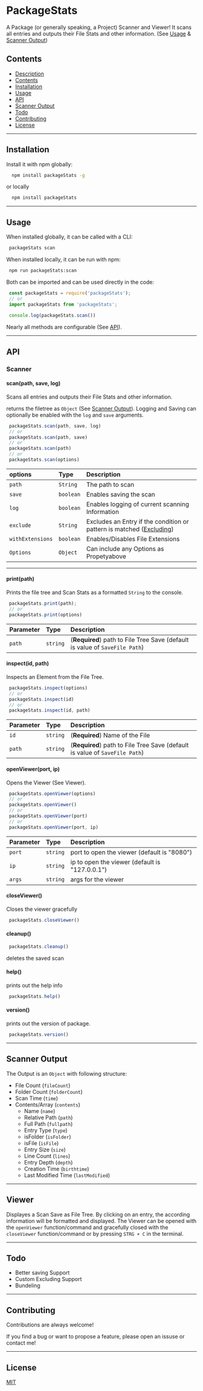 
# PackageStats

A Package (or generally speaking, a Project) Scanner and Viewer! It scans all entries and outputs their File Stats and other information.
(See [Usage](#usage) & [Scanner Output](#Scanner-Output))

## Contents

- [Description](#description)
- [Contents](#contents)
- [Installation](#installation)
- [Usage](#usage)
- [API](#api)
- [Scanner Output](#Scanner-Output)
- [Todo](#todo)
- [Contributing](#contributing)
- [License](#license)

---

## Installation

Install it with npm globally:

```bash
  npm install packageStats -g
```

or locally
```bash
  npm install packageStats 
```

--- 

## Usage

When installed globally, it can be called with a CLI:
```bash
 packageStats scan
```

When installed locally, it can be run with npm:
```bash
 npm run packageStats:scan
```

Both can be imported and can be used directly in the code:
```javascript
 const packageStats = require('packageStats');
 // or
 import packageStats from 'packageStats';
 
 console.log(packageStats.scan())
```
Nearly all methods are configurable (See [API](#api)).

---

## API

### Scanner

#### scan(path, save, log)

Scans all entries and outputs their File Stats and other information.

returns the filetree as `Object` (See [Scanner Output](#Scanner-Output)). Logging and Saving can optionally be enabled with the `log` and `save` arguments.

```javascript
 packageStats.scan(path, save, log)
 // or
 packageStats.scan(path, save)
 // or
 packageStats.scan(path)
 // or
 packageStats.scan(options)
```

| options | Type      | Description                |
| :------ | :-------  | :------------------------- |
| `path`  | `String`  | The path to scan           |
| `save`  | `boolean`    | Enables saving the scan    |
| `log`  | `boolean`     | Enables logging of current scanning Information |
| `exclude` | `String` | Excludes an Entry if the condition or pattern is matched ([Excluding](#Excluding)) |
| `withExtensions`  | `boolean` | Enables/Disables File Extensions |
| `Options` | `Object` | Can include any Options as Propetyabove |


--- 

#### print(path)

Prints the file tree and Scan Stats as a formatted `String` to the console.


```javascript
 packageStats.print(path);
 // or
 packageStats.print(options)
```

| Parameter | Type     | Description                       |
| :-------- | :------- | :-------------------------------- |
| `path`    | `string` |  (**Required**) path to File Tree Save (default is value of `SaveFile Path`) |


#### inspect(id, path)

Inspects an Element from the File Tree.

```javascript
 packageStats.inspect(options)
 // or
 packageStats.inspect(id)
 // or
 packageStats.inspect(id, path)
```

| Parameter | Type     | Description                       |
| :-------- | :------- | :-------------------------------- |
| `id`      | `string` | (**Required**) Name of the File   |
| `path`    | `string` | (**Required**) path to File Tree Save (default is value of `SaveFile Path`) |


#### openViewer(port, ip)

Opens the Viewer (See Viewer).

```javascript
 packageStats.openViewer(options)
 // or
 packageStats.openViewer()
 // or
 packageStats.openViewer(port)
 // or
 packageStats.openViewer(port, ip)
```
| Parameter | Type     | Description                       |
| :-------- | :------- | :-------------------------------- |
| `port`    | `string` | port to open the viewer (default is "8080")    |
| `ip`      | `string` | ip to open the viewer (default is "127.0.0.1") |
| `args`    | `string` | args for the viewer               |


#### closeViewer()

Closes the viewer gracefully

```javascript
 packageStats.closeViewer()
```

#### cleanup()

```javascript
 packageStats.cleanup()
```
deletes the saved scan 

#### help()

prints out the help info

```javascript
 packageStats.help()
```

#### version()

prints out the version of package.

```javascript
 packageStats.version()
```

---

## Scanner Output

The Output is an `Object` with following structure:
- File Count (`fileCount`)
- Folder Count (`folderCount`)
- Scan Time (`time`)
- Contents/Array (`contents`)
  - Name (`name`)
  - Relative Path (`path`)
  - Full Path (`fullpath`)
  - Entry Type (`type`)
  - isFolder (`isFolder`)
  - isFile (`isFile`)
  - Entry Size (`size`)
  - Line Count (`lines`)
  - Entry Depth (`depth`)
  - Creation Time (`birthtime`)
  - Last Modified Time (`lastModified`)

---

## Viewer

Displayes a Scan Save as File Tree. By clicking on an entry, the according information will be formatted and displayed.
The Viewer can be opened with the `openViewer` function/command and gracefully closed with the `closeViewer` function/command or by pressing `STRG + C` in the terminal.

---

## Todo

- Better saving Support
- Custom Excluding Support
- Bundeling

---

## Contributing

Contributions are always welcome!

If you find a bug or want to propose a feature, please open an issuse or contact me!

---

## License

[MIT](https://choosealicense.com/licenses/mit/)

